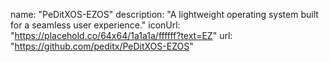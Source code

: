 name: "PeDitXOS-EZOS"
description: "A lightweight operating system built for a seamless user experience."
iconUrl: "https://placehold.co/64x64/1a1a1a/ffffff?text=EZ"
url: "https://github.com/peditx/PeDitXOS-EZOS"
